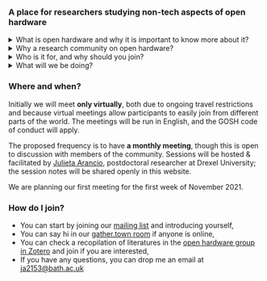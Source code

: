 ### A place for researchers studying non-tech aspects of open hardware
 
<details>
  <summary>What is open hardware and why it is important to know more about it?</summary>

 Open Hardware, or the practice of openly sharing designs, instructions, and manufacturing files for objects and devices, is gaining momentum worldwide. Researchers and developers around the world are producing openly licensed hardware in a diversity of disciplines; academic production of open hardware has dramatically increased in the last 5 years. Open hardware for science is emerging as a young but promising field, supported by transnational networks, dedicated peer-reviewed publication venues, and forthcoming policy recommendations. 

Although the number of research projects and available academic literature in open hardware is growing, research on the non-technical aspects of the practice is still scarce. Grassroots communities like the Gathering for Open Science Hardware acknowledge this gap, highlighting the need for a collaborative research agenda that includes the multiple and diverse aspects of open hardware practice. 

From a wide diversity of settings, scales and mindsets, researchers around the world are contributing to advance various aspects of research on open hardware. Some of the areas explored by early work comprise the study of collaboration dynamics in open hardware projects, analysis of documentation quality and use of licenses, business models in contrast with open-source software, and documentation of experiences with open hardware in citizen science. More recently, a stream of literature addresses policy recommendations for institutions, science funders and governments at the national level.  

Studies on the “meta” of open hardware can be found in the crossroads of multiple disciplines: design science, human-computer interaction (HCI), open innovation, pedagogical research, science and technology studies (STS). Research is done in academic settings but also carried out by non-profits; the diversity of approaches, however, has not yet accumulated into a coherent body of knowledge. 
</details>

<details>
  <summary>Why a research community on open hardware?</summary>

Sustaining an open, collaborative community of researchers on the topic would provide a much-needed forum for discussing the foundational aspects of open hardware as a field of study. Discussions amongst researchers would shed light over common and divergent framings and methods in the field, while facilitating the exchange of lessons learned. 

Becoming a reference community for meta-research on open hardware can also contribute to increasing the impact of ongoing work. Connections with communities of practitioners can better inform research leading to more useful results; policy efforts usually demand evidence-based insights. 

The various disciplines, backgrounds and approaches converging in the study of open hardware constitute an opportunity to shape the field towards the future. It is a chance to intentionally create a space for researchers anywhere in the world, and from a diversity of backgrounds, to share their work and ideas for the field. 
</details>

<details>
  <summary>Who is it for, and why should you join?</summary>

The group is open to researchers both inside and outside academia (independents, working at non-profits, community-based) in any part of the world, studying aspects of open hardware practice that do not fall into development, testing or maintenance of open hardware. The scope is wide: you may be working on protocols, standards, studying participation or collaboration, business models, educational aspects, policy. If you are in doubt, just ask :)

Research networking has been recognized as a positive activity that enables shared learning, new research opportunities, establishing new research projects, joint applications for funds, increased visibility and impact of work, among others. One of the first conversations we will have will deal with the expectations of researchers joining the community, and how can we work together to achieve them.  
</details>

<details>
  <summary>What will we be doing?</summary>

This is another question to explore collaboratively, based on ongoing work of members of the community. Some tentative lines of work include: 

- mapping available research and detecting vacancy areas,  
- connecting ongoing research with practitioners and policy makers in our networks,  
- presenting our work so we can learn from each other,  
- applying for funds for meta research on open hardware,  
- publishing a collection of articles at the Journal of Open Hardware 
- any other one we come up with.
</details>


### Where and when?  

Initially we will meet **only virtually**, both due to ongoing travel restrictions and because virtual meetings allow participants to easily join from different parts of the world. The meetings will be run in English, and the GOSH code of conduct will apply.  

The proposed frequency is to have **a monthly meeting**, though this is open to discussion with members of the community. Sessions will be hosted & facilitated by [Julieta Arancio](https://drexel.edu/coas/faculty-research/faculty-directory/postdocs/arancio-julieta/), postdoctoral researcher at Drexel University; the session notes will be shared openly in this website.

We are planning our first meeting for the first week of November 2021.

### How do I join?

- You can start by joining our [mailing list](https://lists.bath.ac.uk/sympa/info/oh-research) and introducing yourself,
- You can say hi in our [gather.town room](https://gather.town/invite?token=bBOuxI3YV4jalgIP4gbrDlz6FNrv_AGO) if anyone is online,
- You can check a recopilation of literatures in the [open hardware group in Zotero](https://www.zotero.org/groups/2312397/open_hardware) and join if you are interested,
- If you have any questions, you can drop me an email at ja2153@bath.ac.uk

